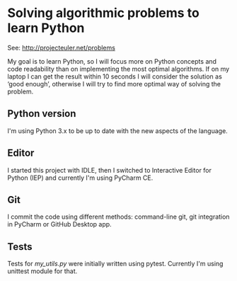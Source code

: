 # Solving algorithmic problems to learn Python
See: http://projecteuler.net/problems

My goal is to learn Python, so I will focus more on Python concepts and code readability than on implementing the most optimal algorithms.
If on my laptop I can get the result within 10 seconds I will consider the solution as ‘good enough’, otherwise I will try to find more optimal way of solving the problem.

## Python version
I'm using Python 3.x to be up to date with the new aspects of the language.

## Editor
I started this project with IDLE, then I switched to Interactive Editor for Python (IEP) and currently I'm using PyCharm CE.

## Git
I commit the code using different methods: command-line git, git integration in PyCharm or GitHub Desktop app.

## Tests
Tests for _my_utils.py_ were initially written using pytest. Currently I'm using unittest module for that.
